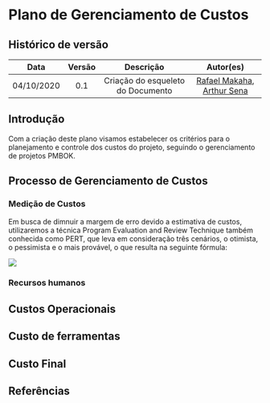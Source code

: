 # Plano de Gerenciamento de Custos

## Histórico de versão

|   Data    | Versão | Descrição            | Autor(es)  |
|   :-:     |  :-:   |  :-:                 |  :-:       |
| 04/10/2020|  0.1   | Criação do esqueleto do Documento | [Rafael Makaha](https://github.com/rafaelmakaha), [Arthur Sena](https://github.com/senaarth) |

## Introdução

Com a criação deste plano visamos estabelecer os critérios para o planejamento e controle dos custos do projeto, seguindo o gerenciamento de projetos PMBOK.

## Processo de Gerenciamento de Custos

### Medição de Custos

Em busca de dimnuir a margem de erro devido a estimativa de custos, utilizaremos a técnica Program Evaluation and Review Technique também conhecida como PERT, que leva em consideração três cenários, o otimista, o pessimista e o mais provável, o que resulta na seguinte fórmula:

![](https://i.imgur.com/XT3N2he.jpg)

### Recursos humanos



## Custos Operacionais

## Custo de ferramentas

## Custo Final

## Referências
